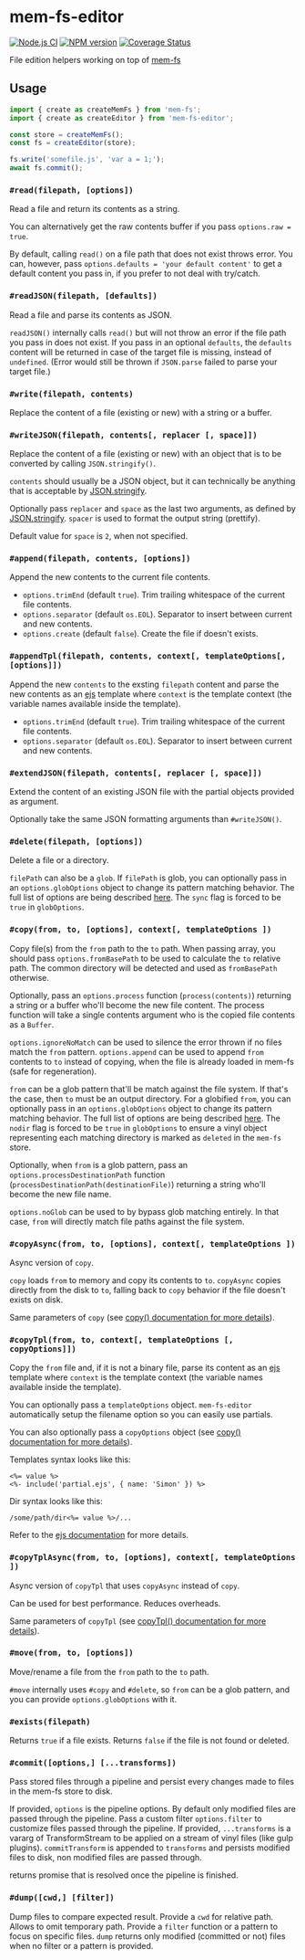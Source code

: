 # mem-fs-editor

[![Node.js CI](https://github.com/SBoudrias/mem-fs-editor/workflows/Node.js%20CI/badge.svg)](https://github.com/SBoudrias/mem-fs-editor/actions?query=workflow%3A%22Node.js+CI%22)
[![NPM version](https://badge.fury.io/js/mem-fs-editor.svg)](http://badge.fury.io/js/mem-fs-editor)
[![Coverage Status](https://codecov.io/gh/SBoudrias/mem-fs-editor/branch/master/graph/badge.svg)](https://codecov.io/gh/SBoudrias/mem-fs-editor)

File edition helpers working on top of [mem-fs](https://github.com/SBoudrias/mem-fs)

## Usage

```js
import { create as createMemFs } from 'mem-fs';
import { create as createEditor } from 'mem-fs-editor';

const store = createMemFs();
const fs = createEditor(store);

fs.write('somefile.js', 'var a = 1;');
await fs.commit();
```

### `#read(filepath, [options])`

Read a file and return its contents as a string.

You can alternatively get the raw contents buffer if you pass `options.raw = true`.

By default, calling `read()` on a file path that does not exist throws error. You can, however, pass `options.defaults = 'your default content'` to get a default content you pass in, if you prefer to not deal with try/catch.

### `#readJSON(filepath, [defaults])`

Read a file and parse its contents as JSON.

`readJSON()` internally calls `read()` but will not throw an error if the file path you pass in does not exist. If you pass in an optional `defaults`, the `defaults` content will be returned in case of the target file is missing, instead of `undefined`. (Error would still be thrown if `JSON.parse` failed to parse your target file.)

### `#write(filepath, contents)`

Replace the content of a file (existing or new) with a string or a buffer.

### `#writeJSON(filepath, contents[, replacer [, space]])`

Replace the content of a file (existing or new) with an object that is to be converted by calling `JSON.stringify()`.

`contents` should usually be a JSON object, but it can technically be anything that is acceptable by [JSON.stringify](https://developer.mozilla.org/en-US/docs/Web/JavaScript/Reference/Global_Objects/JSON/stringify).

Optionally pass `replacer` and `space` as the last two arguments, as defined by [JSON.stringify](https://developer.mozilla.org/en-US/docs/Web/JavaScript/Reference/Global_Objects/JSON/stringify). `spacer` is used to format the output string (prettify).

Default value for `space` is `2`, when not specified.

### `#append(filepath, contents, [options])`

Append the new contents to the current file contents.

- `options.trimEnd` (default `true`). Trim trailing whitespace of the current file contents.
- `options.separator` (default `os.EOL`). Separator to insert between current and new contents.
- `options.create` (default `false`). Create the file if doesn't exists.

### `#appendTpl(filepath, contents, context[, templateOptions[, [options]])`

Append the new `contents` to the exsting `filepath` content and parse the new contents as an [ejs](http://ejs.co/) template where `context` is the template context (the variable names available inside the template).

- `options.trimEnd` (default `true`). Trim trailing whitespace of the current file contents.
- `options.separator` (default `os.EOL`). Separator to insert between current and new contents.

### `#extendJSON(filepath, contents[, replacer [, space]])`

Extend the content of an existing JSON file with the partial objects provided as argument.

Optionally take the same JSON formatting arguments than `#writeJSON()`.

### `#delete(filepath, [options])`

Delete a file or a directory.

`filePath` can also be a `glob`. If `filePath` is glob, you can optionally pass in an `options.globOptions` object to change its pattern matching behavior. The full list of options are being described [here](https://github.com/mrmlnc/fast-glob#options-1). The `sync` flag is forced to be `true` in `globOptions`.

### `#copy(from, to, [options], context[, templateOptions ])`

Copy file(s) from the `from` path to the `to` path.
When passing array, you should pass `options.fromBasePath` to be used to calculate the `to` relative path. The common directory will be detected and used as `fromBasePath` otherwise.

Optionally, pass an `options.process` function (`process(contents)`) returning a string or a buffer who'll become the new file content. The process function will take a single contents argument who is the copied file contents as a `Buffer`.

`options.ignoreNoMatch` can be used to silence the error thrown if no files match the `from` pattern.
`options.append` can be used to append `from` contents to `to` instead of copying, when the file is already loaded in mem-fs (safe for regeneration).

`from` can be a glob pattern that'll be match against the file system. If that's the case, then `to` must be an output directory. For a globified `from`, you can optionally pass in an `options.globOptions` object to change its pattern matching behavior. The full list of options are being described [here](https://github.com/mrmlnc/fast-glob#options-1). The `nodir` flag is forced to be `true` in `globOptions` to ensure a vinyl object representing each matching directory is marked as `deleted` in the `mem-fs` store.

Optionally, when `from` is a glob pattern, pass an `options.processDestinationPath` function (`processDestinationPath(destinationFile)`) returning a string who'll become the new file name.

`options.noGlob` can be used to by bypass glob matching entirely. In that case, `from` will directly match file paths against the file system.

### `#copyAsync(from, to, [options], context[, templateOptions ])`

Async version of `copy`.

`copy` loads `from` to memory and copy its contents to `to`.
`copyAsync` copies directly from the disk to `to`, falling back to `copy` behavior if the file doesn't exists on disk.

Same parameters of `copy` (see [copy() documentation for more details](#copyfrom-to-options-context-templateoptions-)).

### `#copyTpl(from, to, context[, templateOptions [, copyOptions]])`

Copy the `from` file and, if it is not a binary file, parse its content as an [ejs](http://ejs.co/) template where `context` is the template context (the variable names available inside the template).

You can optionally pass a `templateOptions` object. `mem-fs-editor` automatically setup the filename option so you can easily use partials.

You can also optionally pass a `copyOptions` object (see [copy() documentation for more details](#copyfrom-to-options-context-templateoptions-)).

Templates syntax looks like this:

```
<%= value %>
<%- include('partial.ejs', { name: 'Simon' }) %>
```

Dir syntax looks like this:

```
/some/path/dir<%= value %>/...
```

Refer to the [ejs documentation](http://ejs.co/) for more details.

### `#copyTplAsync(from, to, [options], context[, templateOptions ])`

Async version of `copyTpl` that uses `copyAsync` instead of `copy`.

Can be used for best performance. Reduces overheads.

Same parameters of `copyTpl` (see [copyTpl() documentation for more details](#copyfrom-to-options-context-templateoptions-)).

### `#move(from, to, [options])`

Move/rename a file from the `from` path to the `to` path.

`#move` internally uses `#copy` and `#delete`, so `from` can be a glob pattern, and you can provide `options.globOptions` with it.

### `#exists(filepath)`

Returns `true` if a file exists. Returns `false` if the file is not found or deleted.

### `#commit([options,] [...transforms])`

Pass stored files through a pipeline and persist every changes made to files in the mem-fs store to disk.

If provided, `options` is the pipeline options.
By default only modified files are passed through the pipeline.
Pass a custom filter `options.filter` to customize files passed through the pipeline.
If provided, `...transforms` is a vararg of TransformStream to be applied on a stream of vinyl files (like gulp plugins).
`commitTransform` is appended to `transforms` and persists modified files to disk, non modified files are passed through.

returns promise that is resolved once the pipeline is finished.

### `#dump([cwd,] [filter])`

Dump files to compare expected result.
Provide a `cwd` for relative path. Allows to omit temporary path.
Provide a `filter` function or a pattern to focus on specific files.
`dump` returns only modified (committed or not) files when no filter or a pattern is provided.
